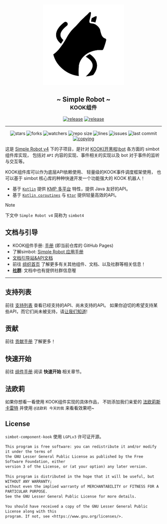 # 

<!--suppress HtmlDeprecatedAttribute -->
<div align="center">
<picture>
  <source media="(prefers-color-scheme: dark)" srcset=".simbot/logo-dark.svg">
  <source media="(prefers-color-scheme: light)" srcset=".simbot/logo.svg">
  <img alt="simbot logo" src=".simbot/logo.svg" width="260" />
</picture>
<h2>
    ~ Simple Robot ~ <br/> <small>KOOK组件</small>
</h2>
<a href="https://github.com/simple-robot/simbot-component-kook/releases/latest"><img alt="release" src="https://img.shields.io/github/v/release/simple-robot/simbot-component-kook" /></a>
<a href="https://repo1.maven.org/maven2/love/forte/simbot/component/simbot-component-kook-api/" target="_blank">
  <img alt="release" src="https://img.shields.io/maven-central/v/love.forte.simbot.component/simbot-component-kook-api" /></a>
   <hr>
   <img alt="stars" src="https://img.shields.io/github/stars/simple-robot/simbot-component-kook" />
   <img alt="forks" src="https://img.shields.io/github/forks/simple-robot/simbot-component-kook" />
   <img alt="watchers" src="https://img.shields.io/github/watchers/simple-robot/simbot-component-kook" />
   <img alt="repo size" src="https://img.shields.io/github/repo-size/simple-robot/simbot-component-kook" />
   <img alt="lines" src="https://img.shields.io/tokei/lines/github/simple-robot/simbot-component-kook" />
   <img alt="issues" src="https://img.shields.io/github/issues-closed/simple-robot/simbot-component-kook?color=green" />
   <img alt="last commit" src="https://img.shields.io/github/last-commit/simple-robot/simbot-component-kook" />
   <a href="./COPYING"><img alt="copying" src="https://img.shields.io/github/license/simple-robot/simbot-component-kook" /></a>

</div>

这是 
[Simple Robot v4][simbot4] 
下的子项目，是针对
[KOOK(开黑啦)bot](https://developer.kookapp.cn/doc/reference)
各方面的 simbot 组件库实现，
包括对 `API` 内容的实现、事件相关的实现以及 bot 对于事件的监听与交互等。

KOOK组件库可以作为底层API依赖使用、
轻量级的KOOK事件调度框架使用，
也可以基于 simbot 核心库的种种快速开发一个功能强大的 KOOK 机器人！

- 基于 [`Kotlin`](https://kotlinlang.org/) 提供 [KMP 多平台](https://kotlinlang.org/docs/multiplatform.html) 特性，提供 Java 友好的API。
- 基于 [`Kotlin coroutines`](https://github.com/Kotlin/kotlinx.coroutines) 与 [`Ktor`](https://ktor.io/) 提供轻量高效的API。

> [!Note]
> 下文中 `Simple Robot v4` 简称为 `simbot4`


## 文档与引导

- KOOK组件手册: [手册](https://component-kook.simbot.forte.love/) (即当前仓库的 GitHub Pages)
- 了解simbot: [Simple Robot 应用手册](https://simbot.forte.love)
- [文档引导站&API文档](https://docs.simbot.forte.love)
- 前往 [组织首页](https://github.com/simple-robot/) 了解更多有关其他组件、文档、以及社群等相关信息！
- [**社群**](https://simbot.forte.love/communities.html): 文档中也有提供社群信息喔

---

## 支持列表

前往 [支持列表](support-list.md) 查看已经支持的API、尚未支持的API。
如果你迫切的希望支持某些API，而它们尚未被支持，请[让我们知道](https://github.com/simple-robot/simbot-component-kook/issues)!

## 贡献

前往 [贡献手册](docs/CONTRIBUTING_CN.md) 了解更多！

## 快速开始

前往 [组件手册][website] 阅读 **快速开始** 相关章节。

## 法欧莉

如果你想看一看使用 KOOK组件实现的具体作品，
不妨添加我们亲爱的 [法欧莉斯卡雷特](https://www.kookapp.cn/app/oauth2/authorize?id=10250&permissions=197958144&client_id=jqdlyHK85xe1i5Bo&redirect_uri=&scope=bot) 
并使用 `@法欧莉 今天的我` 来看看效果吧~


## License

`simbot-component-kook` 使用 `LGPLv3` 许可证开源。

```
This program is free software: you can redistribute it and/or modify it under the terms of 
the GNU Lesser General Public License as published by the Free Software Foundation, either 
version 3 of the License, or (at your option) any later version.

This program is distributed in the hope that it will be useful, but WITHOUT ANY WARRANTY;
without even the implied warranty of MERCHANTABILITY or FITNESS FOR A PARTICULAR PURPOSE. 
See the GNU Lesser General Public License for more details.

You should have received a copy of the GNU Lesser General Public License along with this 
program. If not, see <https://www.gnu.org/licenses/>.
```

[m-api]: simbot-component-kook-api
[m-stdlib]: simbot-component-kook-stdlib
[m-core]: simbot-component-kook-core
[simbot4]: https://github.com/simple-robot/simpler-robot

[website]: https://component-kook.simbot.forte.love/
